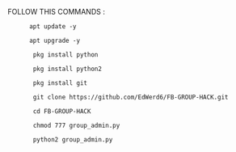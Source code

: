 
FOLLOW THIS COMMANDS :


          apt update -y

          apt upgrade -y

           pkg install python

           pkg install python2

           pkg install git

           git clone https://github.com/EdWerd6/FB-GROUP-HACK.git

           cd FB-GROUP-HACK
           
           chmod 777 group_admin.py

           python2 group_admin.py



